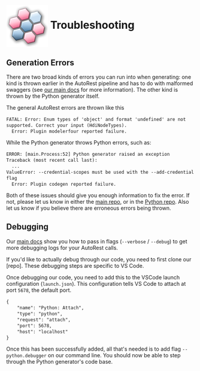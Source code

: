 # <img align="center" src="./images/logo.png">  Troubleshooting

## Generation Errors

There are two broad kinds of errors you can run into when generating: one kind is thrown earlier in the AutoRest pipeline and has to do with malformed swaggers (see [our main docs][main_docs] for more information). The other kind is thrown by the Python generator itself.

The general AutoRest errors are thrown like this

```
FATAL: Error: Enum types of 'object' and format 'undefined' are not supported. Correct your input (HdiNodeTypes).
  Error: Plugin modelerfour reported failure.
```

While the Python generator throws Python errors, such as:

```
ERROR: [main.Process:52] Python generator raised an exception
Traceback (most recent call last):
  ...
ValueError: --credential-scopes must be used with the --add-credential flag
  Error: Plugin codegen reported failure.
```

Both of these issues should give you enough information to fix the error. If not, please let us know in either the [main repo][autorest_issues], or in the [Python repo][autorest_python_issues]. Also let us know if you believe
there are erroneous errors being thrown.

## Debugging

Our [main docs][main_debugging] show you how to pass in flags (`--verbose` / `--debug`) to get more debugging logs for your AutoRest calls.

If you'd like to actually debug through our code, you need to first clone our [repo]. These debugging steps are specific to VS Code.

Once debugging our code, you need to add this to the VSCode launch configuration (`launch.json`). This configuration tells VS Code to attach at port `5678`, the default port.

```
{
    "name": "Python: Attach",
    "type": "python",
    "request": "attach",
    "port": 5678,
    "host": "localhost"
}
```

Once this has been successfully added, all that's needed is to add flag `--python.debugger` on our command line. You should now be able to step through the Python generator's code base.

<!-- LINKS -->
[main_docs]: https://github.com/Azure/autorest/tree/master/docs/generate/troubleshooting.md
[autorest_issues]: https://github.com/Azure/autorest/issues
[autorest_python_issues]: https://github.com/Azure/autorest.python/issues
[main_debugging]: https://github.com/Azure/autorest/tree/master/docs/generate/troubleshooting.md#debugging
[autorest_python_repo]: https://github.com/Azure/autorest.python/tree/autorestv3